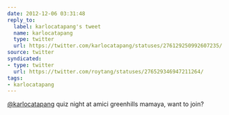 ```yaml
---
date: 2012-12-06 03:31:48
reply_to:
  label: karlocatapang's tweet
  name: karlocatapang
  type: twitter
  url: https://twitter.com/karlocatapang/statuses/276129250992607235/
source: twitter
syndicated:
- type: twitter
  url: https://twitter.com/roytang/statuses/276529346947211264/
tags:
- karlocatapang
---
```


[@karlocatapang](https://twitter.com/karlocatapang/) quiz night at amici greenhills mamaya, want to join?